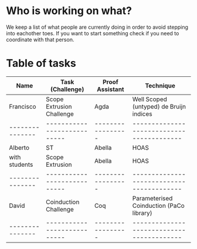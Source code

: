 # Who is working on what?

We keep a list of what people are currently doing in order to avoid
stepping into eachother toes. If you want to start something check if
you need to coordinate with that person.


# Table of tasks


| Name          | Task (Challenge)          | Proof Assistant | Technique                               |
|---------------|---------------------------|-----------------|-----------------------------------------|
| Francisco     | Scope Extrusion Challenge | Agda            | Well Scoped (untyped) de Bruijn indices |
|---------------|---------------------------|-----------------|-----------------------------------------|
| Alberto       | ST                        | Abella          | HOAS                                    |
| with students | Scope Extrusion           | Abella          | HOAS                                    |
|---------------|---------------------------|-----------------|-----------------------------------------|
| David         | Coinduction Challenge     | Coq             | Parameterised Coinduction (PaCo library)|
|---------------|---------------------------|-----------------|-----------------------------------------|
